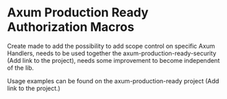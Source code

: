 # Axum Production Ready Authorization Macros
Create made to add the possibility to add scope control on specific Axum Handlers, needs to be used together the
axum-production-ready-security (Add link to the project), needs some improvement to become independent of the lib.

Usage examples can be found on the axum-production-ready project (Add link to the project.)